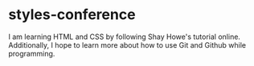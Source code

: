 # styles-conference
I am learning HTML and CSS by following Shay Howe's tutorial online. Additionally, I hope to learn more about how to use Git and Github while programming.
